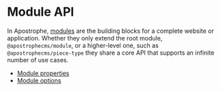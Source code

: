 # Module API

In Apostrophe, [modules](/reference/glossary.md#module) are the building blocks for a complete website or application. Whether they only extend the root module, `@apostrophecms/module`, or a higher-level one, such as `@apostrophecms/piece-type` they share a core API that supports an infinite number of use cases.

- [Module properties](./module-overview.md)
- [Module options](./module-options.md)